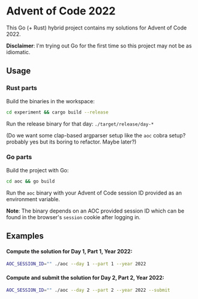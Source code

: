 # Advent of Code 2022

This Go (+ Rust) hybrid project contains my solutions for Advent of Code 2022.

**Disclaimer**: I'm trying out Go for the first time so this project may not be as idiomatic.

## Usage

### Rust parts

Build the binaries in the workspace:
```sh
cd experiment && cargo build --release
```
Run the release binary for that day: `./target/release/day-*`

(Do we want some clap-based argparser setup like the `aoc` cobra setup? probably yes but its boring to refactor. Maybe later?)

### Go parts

Build the project with Go: 
```sh
cd aoc && go build
```
 
Run the `aoc` binary with your Advent of Code session ID provided as an environment variable.

**Note**: The binary depends on an AOC provided session ID which can be found in the browser's `session` cookie after logging in.

## Examples

#### Compute the solution for Day 1, Part 1, Year 2022:
```sh
AOC_SESSION_ID="" ./aoc --day 1 --part 1 --year 2022
```

#### Compute **and submit** the solution for Day 2, Part 2, Year 2022:
```sh
AOC_SESSION_ID="" ./aoc --day 2 --part 2 --year 2022 --submit
```
